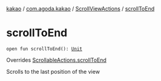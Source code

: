 [kakao](../../index.md) / [com.agoda.kakao](../index.md) / [ScrollViewActions](index.md) / [scrollToEnd](.)

# scrollToEnd

`open fun scrollToEnd(): `[`Unit`](https://kotlinlang.org/api/latest/jvm/stdlib/kotlin/-unit/index.html)

Overrides [ScrollableActions.scrollToEnd](../-scrollable-actions/scroll-to-end.md)

Scrolls to the last position of the view

